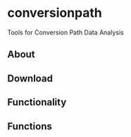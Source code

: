 # conversionpath
Tools for Conversion Path Data Analysis


## About

## Download

## Functionality

## Functions
